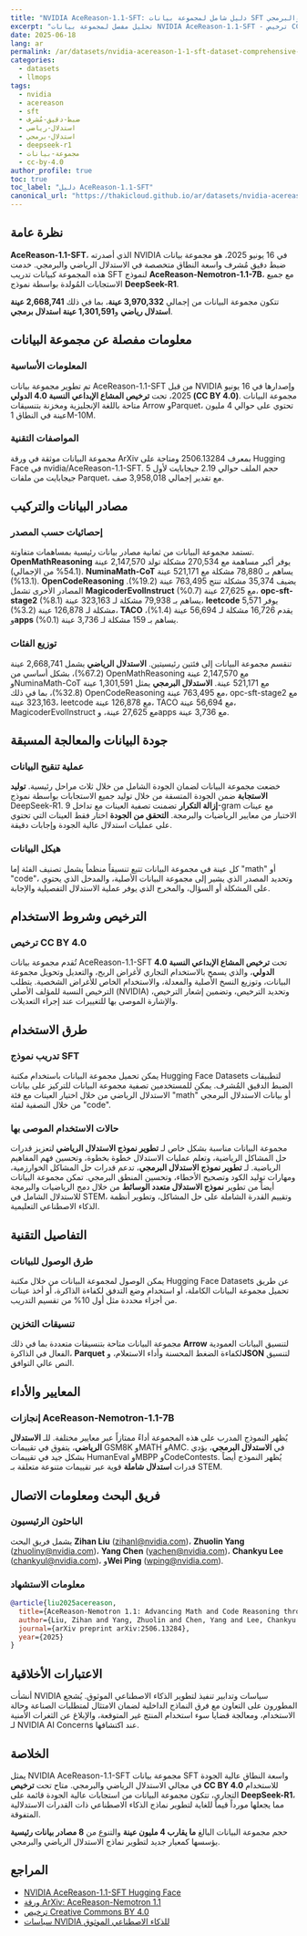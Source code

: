 ```yaml
---
title: "NVIDIA AceReason-1.1-SFT: دليل شامل لمجموعة بيانات SFT المتخصصة في الاستدلال الرياضي والبرمجي"
excerpt: "تحليل مفصل لمجموعة بيانات NVIDIA AceReason-1.1-SFT - ترخيص CC BY 4.0، 4 مليون عينة، بيانات استدلال رياضي وبرمجي عالية الجودة قائمة على DeepSeek-R1"
date: 2025-06-18
lang: ar
permalink: /ar/datasets/nvidia-acereason-1-1-sft-dataset-comprehensive-guide/
categories: 
  - datasets
  - llmops
tags: 
  - nvidia
  - acereason
  - sft
  - ضبط-دقيق-مُشرف
  - استدلال-رياضي
  - استدلال-برمجي
  - deepseek-r1
  - مجموعة-بيانات
  - cc-by-4.0
author_profile: true
toc: true
toc_label: "دليل AceReason-1.1-SFT"
canonical_url: "https://thakicloud.github.io/ar/datasets/nvidia-acereason-1-1-sft-dataset-comprehensive-guide/"
---
```


## نظرة عامة

**AceReason-1.1-SFT**، الذي أصدرته NVIDIA في 16 يونيو 2025، هو مجموعة بيانات ضبط دقيق مُشرف واسعة النطاق متخصصة في الاستدلال الرياضي والبرمجي. خدمت هذه المجموعة كبيانات تدريب SFT لنموذج **AceReason-Nemotron-1.1-7B**، مع جميع الاستجابات المُولدة بواسطة نموذج **DeepSeek-R1**.

تتكون مجموعة البيانات من إجمالي **3,970,332 عينة**، بما في ذلك **2,668,741 عينة استدلال رياضي** و**1,301,591 عينة استدلال برمجي**.

## معلومات مفصلة عن مجموعة البيانات

### المعلومات الأساسية

تم تطوير مجموعة بيانات AceReason-1.1-SFT من قبل NVIDIA وإصدارها في 16 يونيو 2025، تحت **ترخيص المشاع الإبداعي النسبة 4.0 الدولي (CC BY 4.0)**. مجموعة البيانات متاحة باللغة الإنجليزية ومخزنة بتنسيقات Arrow وParquet، تحتوي على حوالي 4 مليون عينة في النطاق 1M-10M.

### المواصفات التقنية

مجموعة البيانات موثقة في ورقة ArXiv بمعرف 2506.13284 ومتاحة على Hugging Face في nvidia/AceReason-1.1-SFT. حجم الملف حوالي 2.19 جيجابايت لأول 5 جيجابايت من ملفات Parquet، مع تقدير إجمالي 3,958,018 صف.

## مصادر البيانات والتركيب

### إحصائيات حسب المصدر

تستمد مجموعة البيانات من ثمانية مصادر بيانات رئيسية بمساهمات متفاوتة. **OpenMathReasoning** يوفر أكبر مساهمة مع 270,534 مشكلة تولد 2,147,570 عينة (54.1% من الإجمالي). **NuminaMath-CoT** يساهم بـ 78,880 مشكلة مع 521,171 عينة (13.1%). **OpenCodeReasoning** يضيف 35,374 مشكلة تنتج 763,495 عينة (19.2%). المصادر الأخرى تشمل **MagicoderEvolInstruct** مع 27,625 عينة (0.7%)، **opc-sft-stage2** يساهم بـ 79,938 مشكلة لـ 323,163 عينة (8.1%)، **leetcode** يوفر 5,571 مشكلة لـ 126,878 عينة (3.2%)، **TACO** يقدم 16,726 مشكلة لـ 56,694 عينة (1.4%)، و**apps** يساهم بـ 159 مشكلة لـ 3,736 عينة (0.1%).

### توزيع الفئات

تنقسم مجموعة البيانات إلى فئتين رئيسيتين. **الاستدلال الرياضي** يشمل 2,668,741 عينة (67.2%)، بشكل أساسي من OpenMathReasoning مع 2,147,570 عينة وNuminaMath-CoT مع 521,171 عينة. **الاستدلال البرمجي** يمثل 1,301,591 عينة (32.8%)، بما في ذلك OpenCodeReasoning مع 763,495 عينة، opc-sft-stage2 مع 323,163 عينة، leetcode مع 126,878 عينة، TACO مع 56,694 عينة، MagicoderEvolInstruct مع 27,625 عينة، وapps مع 3,736 عينة.

## جودة البيانات والمعالجة المسبقة

### عملية تنقيح البيانات

خضعت مجموعة البيانات لضمان الجودة الشامل من خلال ثلاث مراحل رئيسية. **توليد الاستجابة** ضمن الجودة المتسقة من خلال توليد جميع الاستجابات بواسطة نموذج DeepSeek-R1. **إزالة التكرار** تضمنت تصفية العينات مع تداخل 9-gram مع عينات الاختبار من معايير الرياضيات والبرمجة. **التحقق من الجودة** اختار فقط العينات التي تحتوي على عمليات استدلال عالية الجودة وإجابات دقيقة.

### هيكل البيانات

كل عينة في مجموعة البيانات تتبع تنسيقاً منظماً يشمل تصنيف الفئة إما "math" أو "code"، وتحديد المصدر الذي يشير إلى مجموعة البيانات الأصلية، والمدخل الذي يحتوي على المشكلة أو السؤال، والمخرج الذي يوفر عملية الاستدلال التفصيلية والإجابة.

## الترخيص وشروط الاستخدام

### ترخيص CC BY 4.0

تُقدم مجموعة بيانات AceReason-1.1-SFT تحت **ترخيص المشاع الإبداعي النسبة 4.0 الدولي**، والذي يسمح بالاستخدام التجاري لأغراض الربح، والتعديل وتحويل مجموعة البيانات، وتوزيع النسخ الأصلية والمعدلة، والاستخدام الخاص للأغراض الشخصية. يتطلب الترخيص النسبة للمؤلف الأصلي (NVIDIA) وتحديد الترخيص، وتضمين إشعار الترخيص، والإشارة الموصى بها للتغييرات عند إجراء التعديلات.

## طرق الاستخدام

### تدريب نموذج SFT

يمكن تحميل مجموعة البيانات باستخدام مكتبة Hugging Face Datasets لتطبيقات الضبط الدقيق المُشرف. يمكن للمستخدمين تصفية مجموعة البيانات للتركيز على بيانات الاستدلال الرياضي من خلال اختيار العينات مع فئة "math" أو بيانات الاستدلال البرمجي من خلال التصفية لفئة "code".

### حالات الاستخدام الموصى بها

مجموعة البيانات مناسبة بشكل خاص لـ **تطوير نموذج الاستدلال الرياضي** لتعزيز قدرات حل المشاكل الرياضية، وتعلم عمليات الاستدلال خطوة بخطوة، وتحسين فهم المفاهيم الرياضية. لـ **تطوير نموذج الاستدلال البرمجي**، تدعم قدرات حل المشاكل الخوارزمية، ومهارات توليد الكود وتصحيح الأخطاء، وتحسين المنطق البرمجي. تمكن مجموعة البيانات أيضاً من تطوير **نموذج الاستدلال متعدد الوسائط** من خلال دمج الرياضيات والبرمجة للاستدلال الشامل في STEM، وتقييم القدرة الشاملة على حل المشاكل، وتطوير أنظمة الذكاء الاصطناعي التعليمية.

## التفاصيل التقنية

### طرق الوصول للبيانات

يمكن الوصول لمجموعة البيانات من خلال مكتبة Hugging Face Datasets عن طريق تحميل مجموعة البيانات الكاملة، أو استخدام وضع التدفق لكفاءة الذاكرة، أو أخذ عينات من أجزاء محددة مثل أول 10% من تقسيم التدريب.

### تنسيقات التخزين

مجموعة البيانات متاحة بتنسيقات متعددة بما في ذلك **Arrow** لتنسيق البيانات العمودية الفعال في الذاكرة، **Parquet** لكفاءة الضغط المحسنة وأداء الاستعلام، و**JSON** لتنسيق النص عالي التوافق.

## المعايير والأداء

### إنجازات AceReason-Nemotron-1.1-7B

يُظهر النموذج المدرب على هذه المجموعة أداءً ممتازاً عبر معايير مختلفة. للـ **الاستدلال الرياضي**، يتفوق في تقييمات GSM8K وMATH وAMC. في **الاستدلال البرمجي**، يؤدي بشكل جيد في تقييمات HumanEval وMBPP وCodeContests. يُظهر النموذج أيضاً قدرات **استدلال شاملة** قوية عبر تقييمات متنوعة متعلقة بـ STEM.

## فريق البحث ومعلومات الاتصال

### الباحثون الرئيسيون

يشمل فريق البحث **Zihan Liu** (zihanl@nvidia.com)، **Zhuolin Yang** (zhuoliny@nvidia.com)، **Yang Chen** (yachen@nvidia.com)، **Chankyu Lee** (chankyul@nvidia.com)، و**Wei Ping** (wping@nvidia.com).

### معلومات الاستشهاد

```bibtex
@article{liu2025acereason,
  title={AceReason-Nemotron 1.1: Advancing Math and Code Reasoning through SFT and RL Synergy},
  author={Liu, Zihan and Yang, Zhuolin and Chen, Yang and Lee, Chankyu and Shoeybi, Mohammad and Catanzaro, Bryan and Ping, Wei},
  journal={arXiv preprint arXiv:2506.13284},
  year={2025}
}
```

## الاعتبارات الأخلاقية

أنشأت NVIDIA سياسات وتدابير تنفيذ لتطوير الذكاء الاصطناعي الموثوق. يُشجع المطورون على التعاون مع فرق النماذج الداخلية لضمان الامتثال لمتطلبات الصناعة وحالة الاستخدام، ومعالجة قضايا سوء استخدام المنتج غير المتوقعة، والإبلاغ عن الثغرات الأمنية لـ NVIDIA AI Concerns عند اكتشافها.

## الخلاصة

يمثل NVIDIA AceReason-1.1-SFT مجموعة بيانات SFT واسعة النطاق عالية الجودة في مجالي الاستدلال الرياضي والبرمجي. متاح تحت **ترخيص CC BY 4.0** للاستخدام التجاري، تتكون مجموعة البيانات من استجابات عالية الجودة قائمة على **DeepSeek-R1**، مما يجعلها مورداً قيماً للغاية لتطوير نماذج الذكاء الاصطناعي ذات القدرات الاستدلالية المتفوقة.

حجم مجموعة البيانات البالغ **ما يقارب 4 مليون عينة** والتنوع من **8 مصادر بيانات رئيسية** يؤسسها كمعيار جديد لتطوير نماذج الاستدلال الرياضي والبرمجي.

## المراجع

- [NVIDIA AceReason-1.1-SFT Hugging Face](https://huggingface.co/datasets/nvidia/AceReason-1.1-SFT)
- [ورقة ArXiv: AceReason-Nemotron 1.1](https://arxiv.org/abs/2506.13284)
- [ترخيص Creative Commons BY 4.0](https://creativecommons.org/licenses/by/4.0/legalcode)
- [سياسات NVIDIA للذكاء الاصطناعي الموثوق](https://www.nvidia.com/en-us/ai-data-science/ai-governance/)
